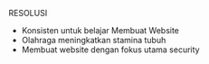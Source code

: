 RESOLUSI
- Konsisten untuk belajar Membuat Website
- Olahraga meningkatkan stamina tubuh
- Membuat website dengan fokus utama security
